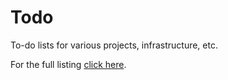 # Todo

To-do lists for various projects, infrastructure, etc.

For the full listing [click here](/destinatech/todo/index.md).

<!--
vim: ts=2 sw=2 et fdm=marker :
-->
